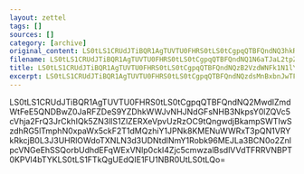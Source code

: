 ```yaml
---
layout: zettel
tags: []
sources: []
category: [archive]
original_content: LS0tLS1CRUdJTiBQR1AgTUVTU0FHRS0tLS0tCgpqQTBFQndNQ3hkRXVQMW5VMk1QNDByY0JFZ3EwbTRRWk0zbGxPWnFyZUdFY1J1SWNtZFQvc1pVTE9NRnJndlNYCm1GZC9ibmpsalZHY2taNFp1bjkwWWNCMmdGN3BySTBZdG5vSW1KOXJMa1ZlNmFKbThVRllFcnpxSk9MeVVoamIKL3V1bm9zd3F2ZU0xdW9jelVXMkdqTnIvNXVYcklQQ0RWR2YvTGJTcDNxQ3h0bmorNmpseHEvWjhqcVk0K3pHQwpPNUsvYmRtZmJLcXVoMzRVcEhrWWhQUWVmYVFrYkFtNWFjck5PdU1mcjIwU0ZoZzE1aVJtZElLTDZSckdveVZJCjRPWklaV0doVGk0PQo9NlUrRwotLS0tLUVORCBQR1AgTUVTU0FHRS0tLS0tCg==
filename: LS0tLS1CRUdJTiBQR1AgTUVTU0FHRS0tLS0tCgpqQTBFQndNQ1N6aTJaL2tpZ1BuNDBsUUJqS29lWEMrMlhpMVJKeEJ2c01zMEMvN0s4RlhEaUFOL2ozaklqdG1yCjE0M2VLMkl1Q3FTVE5hOXlOQ1RNUDQ2Y0J6dllSYUdjdk1FQjZKYUVUSENmcVRXQ1BteUZ1RnVLSWtpeDRCL28KZHZJYU5CWT0KPXRwUjEKLS0tLS1FTkQgUEdQIE1FU1NBR0UtLS0tLQo=
title: LS0tLS1CRUdJTiBQR1AgTUVTU0FHRS0tLS0tCgpqQTBFQndNQzB2VzdWNFk1N1lYNDBrWUIycnQ2d3BGbnZwQnIwdG1GU2dhTnZEK0pvMXV1RVBicytRUlhFNTJCCmFpMnB2aDJ0cytXNms4Yk9xL3J5YWVvNmRONkpJUFRkMHB3OWxkQkU0SHBTWHZEMTV0OWkKPTVEY3MKLS0tLS1FTkQgUEdQIE1FU1NBR0UtLS0tLQo=
excerpt: LS0tLS1CRUdJTiBQR1AgTUVTU0FHRS0tLS0tCgpqQTBFQndNQzdsMnBxbnJwTFA3NDBrVUJ6MGZvcktRZUpUK04za3ovSWYxL3l5KzhlcFNENU45bnd3cVdNaHJiClNTcDBPN3U3SzZaY1NVRUZ3Z0g2YnJiand1VHhaWWtGT0EwejZPSmNwNHRubkJpOE5XMD0KPXBlUGMKLS0tLS1FTkQgUEdQIE1FU1NBR0UtLS0tLQo=
---
```


LS0tLS1CRUdJTiBQR1AgTUVTU0FHRS0tLS0tCgpqQTBFQndNQ2MwdlZmdWtFeE5QNDBwZ0JaRFZDeS9YZDhkWWJvNHJNdGFsNHB3NkpsY0lZQVc5cVhja2FrQ3JrCkhIQk5ZN3llS1ZlZERXeVpvUzRzOC9tQngwdjBkampSWTIwSzdhRG5lTmphN0xpaWx5ckF2T1dMQzhiY1JPNk8KMENuWWRxT3pQN1VRYkRkcjB0L3J3UHRlOWdoTXNLN3d3UDNtdlNmY1Robk96MEJLa3BCN0o2ZnlpcVNGeEhSSQorbUdhdEFqWExVNlp0ckI4Zjc5cmwzalBsdlVVdTFRRVNBPT0KPVl4bTYKLS0tLS1FTkQgUEdQIE1FU1NBR0UtLS0tLQo=
